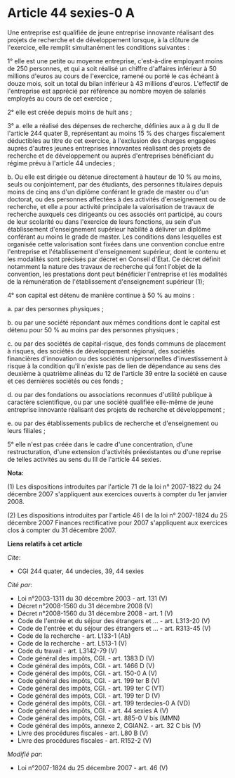 # Article 44 sexies-0 A

Une entreprise est qualifiée de jeune entreprise innovante réalisant des projets de recherche et de développement lorsque, à
la clôture de l'exercice, elle remplit simultanément les conditions suivantes :

1° elle est une petite ou moyenne entreprise, c'est-à-dire employant moins de 250 personnes, et qui a soit réalisé un chiffre
d'affaires inférieur à 50 millions d'euros au cours de l'exercice, ramené ou porté le cas échéant à douze mois, soit un total
du bilan inférieur à 43 millions d'euros. L'effectif de l'entreprise est apprécié par référence au nombre moyen de salariés
employés au cours de cet exercice ;

2° elle est créée depuis moins de huit ans ;

3° a. elle a réalisé des dépenses de recherche, définies aux a à g du II de l'article 244 quater B, représentant au moins 15
% des charges fiscalement déductibles au titre de cet exercice, à l'exclusion des charges engagées auprès d'autres jeunes
entreprises innovantes réalisant des projets de recherche et de développement ou auprès d'entreprises bénéficiant du régime
prévu à l'article 44 undecies ;

b. Ou elle est dirigée ou détenue directement à hauteur de 10 % au moins, seuls ou conjointement, par des étudiants, des
personnes titulaires depuis moins de cinq ans d'un diplôme conférant le grade de master ou d'un doctorat, ou des personnes
affectées à des activités d'enseignement ou de recherche, et elle a pour activité principale la valorisation de travaux de
recherche auxquels ces dirigeants ou ces associés ont participé, au cours de leur scolarité ou dans l'exercice de leurs
fonctions, au sein d'un établissement d'enseignement supérieur habilité à délivrer un diplôme conférant au moins le grade de
master. Les conditions dans lesquelles est organisée cette valorisation sont fixées dans une convention conclue entre
l'entreprise et l'établissement d'enseignement supérieur, dont le contenu et les modalités sont précisés par décret en
Conseil d'Etat. Ce décret définit notamment la nature des travaux de recherche qui font l'objet de la convention, les
prestations dont peut bénéficier l'entreprise et les modalités de la rémunération de l'établissement d'enseignement supérieur
(1);

4° son capital est détenu de manière continue à 50 % au moins :

a. par des personnes physiques ;

b. ou par une société répondant aux mêmes conditions dont le capital est détenu pour 50 % au moins par des personnes
physiques ;

c. ou par des sociétés de capital-risque, des fonds communs de placement à risques, des sociétés de développement régional,
des sociétés financières d'innovation ou des sociétés unipersonnelles d'investissement à risque à la condition qu'il n'existe
pas de lien de dépendance au sens des deuxième à quatrième alinéas du 12 de l'article 39 entre la société en cause et ces
dernières sociétés ou ces fonds ;

d. ou par des fondations ou associations reconnues d'utilité publique à caractère scientifique, ou par une société qualifiée
elle-même de jeune entreprise innovante réalisant des projets de recherche et développement ;

e. ou par des établissements publics de recherche et d'enseignement ou leurs filiales ;

5° elle n'est pas créée dans le cadre d'une concentration, d'une restructuration, d'une extension d'activités préexistantes
ou d'une reprise de telles activités au sens du III de l'article 44 sexies.

**Nota:**

(1) Les dispositions introduites par l'article 71 de la loi n° 2007-1822 du 24 décembre 2007 s'appliquent aux exercices
ouverts à compter du 1er janvier 2008.

(2) Les dispositions introduites par l'article 46 I de la loi n° 2007-1824 du 25 décembre 2007 Finances rectificative pour
2007 s'appliquent aux exercices clos à compter du 31 décembre 2007.

**Liens relatifs à cet article**

_Cite_:

  - CGI 244 quater, 44 undecies, 39, 44 sexies

_Cité par_:

  - Loi n°2003-1311 du 30 décembre 2003 - art. 131 (V)
  - Décret n°2008-1560 du 31 décembre 2008 (V)
  - Décret n°2008-1560 du 31 décembre 2008 - art. 1 (V)
  - Code de l'entrée et du séjour des étrangers et ... - art. L313-20 (V)
  - Code de l'entrée et du séjour des étrangers et ... - art. R313-45 (V)
  - Code de la recherche - art. L133-1 (Ab)
  - Code de la recherche - art. L513-1 (V)
  - Code du travail - art. L3142-79 (V)
  - Code général des impôts, CGI. - art. 1383 D (V)
  - Code général des impôts, CGI. - art. 1466 D (V)
  - Code général des impôts, CGI. - art. 150-0 A (V)
  - Code général des impôts, CGI. - art. 199 ter B (V)
  - Code général des impôts, CGI. - art. 199 ter C (VT)
  - Code général des impôts, CGI. - art. 199 ter D (V)
  - Code général des impôts, CGI. - art. 199 terdecies-0 A (VD)
  - Code général des impôts, CGI. - art. 44 sexies A (V)
  - Code général des impôts, CGI. - art. 885-0 V bis (MMN)
  - Code général des impôts, annexe 2, CGIAN2. - art. 32 C bis (V)
  - Livre des procédures fiscales - art. L80 B (V)
  - Livre des procédures fiscales - art. R152-2 (V)

_Modifié par_:

  - Loi n°2007-1824 du 25 décembre 2007 - art. 46 (V)
